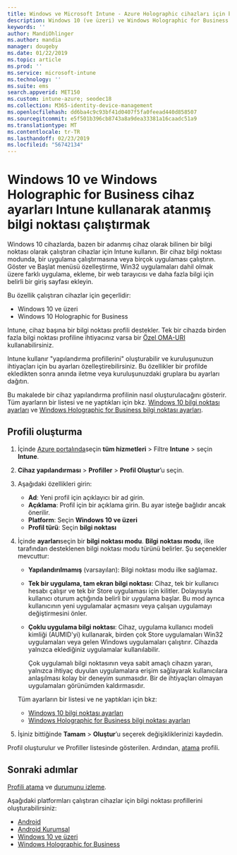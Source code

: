 ```yaml
---
title: Windows ve Microsoft Intune - Azure Holographic cihazları için bilgi noktası ayarları | Microsoft Docs
description: Windows 10 (ve üzeri) ve Windows Holographic for Business cihazlar tek uygulama ve çoklu uygulama bilgi noktaları olarak yapılandırmak, Başlat menüsünü özelleştirmek, uygulama ekleme, görev çubuğunu göster ve bir web tarayıcısı Intune yapılandırın.
keywords: ''
author: MandiOhlinger
ms.author: mandia
manager: dougeby
ms.date: 01/22/2019
ms.topic: article
ms.prod: ''
ms.service: microsoft-intune
ms.technology: ''
ms.suite: ems
search.appverid: MET150
ms.custom: intune-azure; seodec18
ms.collection: M365-identity-device-management
ms.openlocfilehash: dd6ba4c9c93bf41d0407f5fa0feead440d858507
ms.sourcegitcommit: e5f501b396cb8743a8a9dea33381a16caadc51a9
ms.translationtype: MT
ms.contentlocale: tr-TR
ms.lasthandoff: 02/23/2019
ms.locfileid: "56742134"
---
```

# <a name="windows-10-and-windows-holographic-for-business-device-settings-to-run-as-a-dedicated-kiosk-using-intune"></a>Windows 10 ve Windows Holographic for Business cihaz ayarları Intune kullanarak atanmış bilgi noktası çalıştırmak

Windows 10 cihazlarda, bazen bir adanmış cihaz olarak bilinen bir bilgi noktası olarak çalıştıran cihazlar için Intune kullanın. Bir cihaz bilgi noktası modunda, bir uygulama çalıştırmasına veya birçok uygulaması çalıştırın. Göster ve Başlat menüsü özelleştirme, Win32 uygulamaları dahil olmak üzere farklı uygulama, ekleme, bir web tarayıcısı ve daha fazla bilgi için belirli bir giriş sayfası ekleyin. 

Bu özellik çalıştıran cihazlar için geçerlidir:

- Windows 10 ve üzeri
- Windows 10 Holographic for Business

Intune, cihaz başına bir bilgi noktası profili destekler. Tek bir cihazda birden fazla bilgi noktası profiline ihtiyacınız varsa bir [Özel OMA-URI](custom-settings-windows-10.md) kullanabilirsiniz.

Intune kullanır "yapılandırma profillerini" oluşturabilir ve kuruluşunuzun ihtiyaçları için bu ayarları özelleştirebilirsiniz. Bu özellikler bir profilde ekledikten sonra anında iletme veya kuruluşunuzdaki gruplara bu ayarları dağıtın.

Bu makalede bir cihaz yapılandırma profilinin nasıl oluşturulacağını gösterir. Tüm ayarların bir listesi ve ne yaptıkları için bkz. [Windows 10 bilgi noktası ayarları](kiosk-settings-windows.md) ve [Windows Holographic for Business bilgi noktası ayarları](kiosk-settings-holographic.md).

## <a name="create-the-profile"></a>Profili oluşturma

1. İçinde [Azure portalında](https://portal.azure.com)seçin **tüm hizmetleri** > Filtre **Intune** > seçin **Intune**.
2. **Cihaz yapılandırması** > **Profiller** > **Profil Oluştur**’u seçin.
3. Aşağıdaki özellikleri girin:

   - **Ad**: Yeni profil için açıklayıcı bir ad girin.
   - **Açıklama**: Profil için bir açıklama girin. Bu ayar isteğe bağlıdır ancak önerilir.
   - **Platform**: Seçin **Windows 10 ve üzeri**
   - **Profil türü**: Seçin **bilgi noktası**

4. İçinde **ayarları**seçin bir **bilgi noktası modu**. **Bilgi noktası modu**, ilke tarafından desteklenen bilgi noktası modu türünü belirler. Şu seçenekler mevcuttur:

    - **Yapılandırılmamış** (varsayılan): Bilgi noktası modu ilke sağlamaz.
    - **Tek bir uygulama, tam ekran bilgi noktası**: Cihaz, tek bir kullanıcı hesabı çalışır ve tek bir Store uygulaması için kilitler. Dolayısıyla kullanıcı oturum açtığında belirli bir uygulama başlar. Bu mod ayrıca kullanıcının yeni uygulamalar açmasını veya çalışan uygulamayı değiştirmesini önler.
    - **Çoklu uygulama bilgi noktası**: Cihaz, uygulama kullanıcı modeli kimliği (AUMID'yi) kullanarak, birden çok Store uygulamaları Win32 uygulamaları veya gelen Windows uygulamaları çalıştırır. Cihazda yalnızca eklediğiniz uygulamalar kullanılabilir.

        Çok uygulamalı bilgi noktasının veya sabit amaçlı cihazın yararı, yalnızca ihtiyaç duyulan uygulamalara erişim sağlayarak kullanıcılara anlaşılması kolay bir deneyim sunmasıdır. Bir de ihtiyaçları olmayan uygulamaları görünümden kaldırmasıdır.

    Tüm ayarların bir listesi ve ne yaptıkları için bkz:
      - [Windows 10 bilgi noktası ayarları](kiosk-settings-windows.md)
      - [Windows Holographic for Business bilgi noktası ayarları](kiosk-settings-holographic.md)

5. İşiniz bittiğinde **Tamam** > **Oluştur**’u seçerek değişikliklerinizi kaydedin. 

Profil oluşturulur ve Profiller listesinde gösterilen. Ardından, [atama](device-profile-assign.md) profili.

## <a name="next-steps"></a>Sonraki adımlar

[Profili atama](device-profile-assign.md) ve [durumunu izleme](device-profile-monitor.md).

Aşağıdaki platformları çalıştıran cihazlar için bilgi noktası profillerini oluşturabilirsiniz:
- [Android](device-restrictions-android.md#kiosk)
- [Android Kurumsal](device-restrictions-android-for-work.md#dedicated-device-settings)
- [Windows 10 ve üzeri](kiosk-settings-windows.md)
- [Windows Holographic for Business](kiosk-settings-holographic.md)
